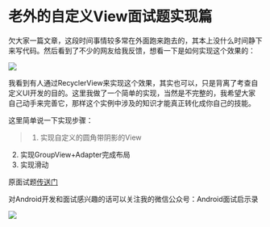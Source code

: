 # 老外的自定义View面试题实现篇

欠大家一篇文章，这段时间事情较多常在外面跑来跑去的，其本上没什么时间静下来写代码。然后看到了不少的网友给我反馈，想看一下是如何实现这个效果的：

![](https://github.com/goeasyway/SimpleCoverflow/blob/master/image/interview.png)

我看到有人通过RecyclerView来实现这个效果，其实也可以，只是背离了考查自定义UI开发的目的。这里我做了一个简单的实现，当然是不完整的，我希望大家自己动手来完善它，那样这个实例中涉及的知识才能真正转化成你自己的技能。

这里简单说一下实现步骤：
>1. 实现自定义的圆角带阴影的View
2. 实现GroupView+Adapter完成布局
3. 实现滑动

原面试题[传送门](http://www.jianshu.com/p/96b9f38319c1)

对Android开发和面试感兴趣的话可以关注我的微信公众号：Android面试启示录

![](https://github.com/goeasyway/SimpleCoverflow/blob/master/image/goeasyway.jpg)